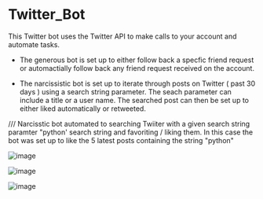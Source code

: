 # Twitter_Bot

This Twitter bot uses the Twitter API to make calls to your account and automate tasks. 

  * The generous bot is set up to either follow back a specfic friend request or automactially
    follow back any friend request received on the account.
    
  * The narcissistic bot is set up to iterate through posts on Twitter ( past 30 days ) using a search string parameter. 
    The seach parameter can include a title or a user name. The searched post can then be set up to either liked automatically or retweeted. 
    
 
/// Narcisstic bot automated to searching Twiiter with a given search string paramter "python' search string and favoriting / liking them. In this case the bot was set up to like the 5 latest posts containing the string "python"

![image](https://user-images.githubusercontent.com/89990638/161448012-ed98d3f0-a0e8-45de-a269-38537c2d87ec.png)

![image](https://user-images.githubusercontent.com/89990638/161448046-a5278d12-900c-441c-8aa8-b160d6071135.png)

![image](https://user-images.githubusercontent.com/89990638/161448181-0ef1ad9b-0ae1-4260-af99-635c73c969c7.png)
